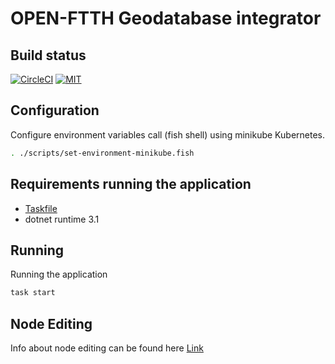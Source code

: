 # OPEN-FTTH Geodatabase integrator

## Build status

[![CircleCI](https://circleci.com/gh/DAXGRID/open-ftth-gdb-integrator/tree/master.svg?style=shield&circle)](https://circleci.com/gh/DAXGRID/open-ftth-gdb-integrator/tree/master)
[![MIT](https://img.shields.io/badge/license-MIT-green.svg?style=flat-square)](./LICENSE)

## Configuration

Configure environment variables call (fish shell) using minikube Kubernetes.

```sh
. ./scripts/set-environment-minikube.fish
```

## Requirements running the application

* [Taskfile](https://taskfile.dev/#/installation)
* dotnet runtime 3.1

## Running

Running the application

``` makefile
task start
```

## Node Editing

Info about node editing can be found here [Link](https://github.com/DAXGRID/open-ftth-overview/blob/master/Route%20Network%20Editing%20Details/Overview.md)
